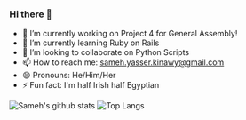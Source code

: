 ### Hi there 👋

- 🔭 I’m currently working on Project 4 for General Assembly!
- 🌱 I’m currently learning Ruby on Rails
- 👯 I’m looking to collaborate on Python Scripts
- 📫 How to reach me: sameh.yasser.kinawy@gmail.com
- 😄 Pronouns: He/Him/Her
- ⚡ Fun fact: I'm half Irish half Egyptian

![Sameh's github stats](https://github-readme-stats.vercel.app/api?username=kinawy&theme=nightowl&show_icons=true&hide=issues,stars&count_private=true&line_height=20) ![Top Langs](https://github-readme-stats.vercel.app/api/top-langs/?username=kinawy&layout=compact&theme=nightowl&line_height=20)

<!--
**kinawy/kinawy** is a ✨ _special_ ✨ repository because its `README.md` (this file) appears on your GitHub profile.




-->
